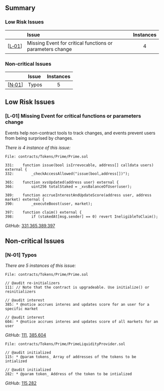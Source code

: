 ## Summary

### Low Risk Issues

| |Issue|Instances|
|-|:-|:-:|
| [[L&#x2011;01](#l01-missing-events)] | Missing Event for critical functions or parameters change | 4 | 

### Non-critical Issues

| |Issue|Instances|
|-|:-|:-:|
| [[N&#x2011;01](#n01-typos)] | Typos | 5 | 


## Low Risk Issues


### [L&#x2011;01] Missing Event for critical functions or parameters change

Events help non-contract tools to track changes, and events prevent users from being surprised by changes.

*There is 4 instance of this issue:*

```solidity
File: contracts/Tokens/Prime/Prime.sol

331:    function issue(bool isIrrevocable, address[] calldata users) external {
332:        _checkAccessAllowed("issue(bool,address[])");

365:    function xvsUpdated(address user) external {
366:        uint256 totalStaked = _xvsBalanceOfUser(user);

389:    function accrueInterestAndUpdateScore(address user, address market) external {
390:        _executeBoost(user, market);

397:    function claim() external {
398:        if (stakedAt[msg.sender] == 0) revert IneligibleToClaim();

```
*GitHub*: [331](https://github.com/code-423n4/2023-09-venus/blob/b11d9ef9db8237678567e66759003138f2368d23/contracts/Tokens/Prime/Prime.sol#L331C1-L332C54),[365](https://github.com/code-423n4/2023-09-venus/blob/b11d9ef9db8237678567e66759003138f2368d23/contracts/Tokens/Prime/Prime.sol#L365C1-L366C55),[389](https://github.com/code-423n4/2023-09-venus/blob/b11d9ef9db8237678567e66759003138f2368d23/contracts/Tokens/Prime/Prime.sol#L389C1-L390C37),[397](https://github.com/code-423n4/2023-09-venus/blob/b11d9ef9db8237678567e66759003138f2368d23/contracts/Tokens/Prime/Prime.sol#L397C1-L398C67)

## Non-critical Issues

### [N&#x2011;01] Typos

*There are 5 instances of this issue:*

```solidity
File: contracts/Tokens/Prime/Prime.sol

// @audit re-initializers
111: // Note that the contract is upgradeable. Use initialize() or reinitializers

// @audit interest
385: * @notice accrues interes and updates score for an user for a specific market

// @audit interest
604: * @notice accrues interes and updates score of all markets for an user

```
*GitHub*: [111](https://github.com/code-423n4/2023-09-venus/blob/b11d9ef9db8237678567e66759003138f2368d23/contracts/Tokens/Prime/Prime.sol#L111), [385](https://github.com/code-423n4/2023-09-venus/blob/b11d9ef9db8237678567e66759003138f2368d23/contracts/Tokens/Prime/Prime.sol#L385),[604](https://github.com/code-423n4/2023-09-venus/blob/b11d9ef9db8237678567e66759003138f2368d23/contracts/Tokens/Prime/Prime.sol#L604)

```solidity
File: contracts/Tokens/Prime/PrimeLiquidityProvider.sol

// @audit initialized
115: * @param tokens_ Array of addresses of the tokens to be intialized

// @audit initialized
282: * @param token_ Address of the token to be intialized

```
*GitHub*: [115](https://github.com/code-423n4/2023-09-venus/blob/b11d9ef9db8237678567e66759003138f2368d23/contracts/Tokens/Prime/PrimeLiquidityProvider.sol#L115),[282](https://github.com/code-423n4/2023-09-venus/blob/b11d9ef9db8237678567e66759003138f2368d23/contracts/Tokens/Prime/PrimeLiquidityProvider.sol#L282)


